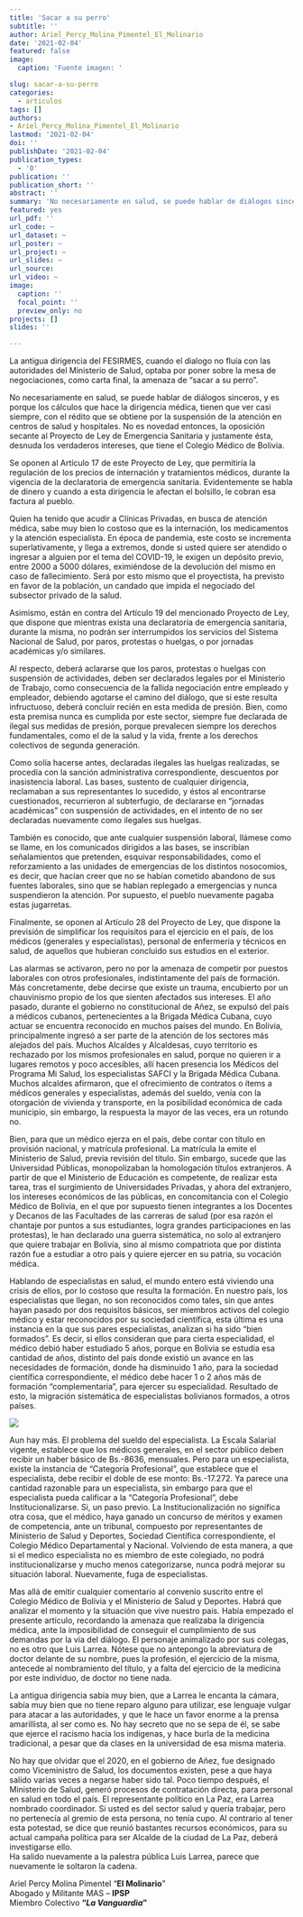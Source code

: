 ```yaml
---
title: 'Sacar a su perro'
subtitle: ''
author: Ariel_Percy_Molina_Pimentel_El_Molinario
date: '2021-02-04'
featured: false
image:
  caption: 'Fuente imagen: '

slug: sacar-a-su-perro
categories:
  - articulos
tags: []
authors:
- Ariel_Percy_Molina_Pimentel_El_Molinario
lastmod: '2021-02-04'
doi: ''
publishDate: '2021-02-04'
publication_types:
  - '0'
publication: ''
publication_short: ''
abstract: ''
summary: 'No necesariamente en salud, se puede hablar de diálogos sinceros, y es porque los cálculos que hace la dirigencia médica, tienen que ver casi siempre, con el rédito que se obtiene'
featured: yes
url_pdf: ''
url_code: ~
url_dataset: ~
url_poster: ~
url_project: ~
url_slides: ~
url_source: 
url_video: ~
image:
  caption: ''
  focal_point: ''
  preview_only: no
projects: []
slides: ''

---
```


La antigua dirigencia del FESIRMES, cuando el dialogo no fluía con las autoridades del Ministerio de Salud, optaba por poner sobre la mesa de negociaciones, como carta final, la amenaza de “sacar a su perro”.

No necesariamente en salud, se puede hablar de diálogos sinceros, y es porque los cálculos que hace la dirigencia médica, tienen que ver casi siempre, con el rédito que se obtiene por la suspensión de la atención en centros de salud y hospitales. 
No es novedad entonces, la oposición secante al Proyecto de Ley de Emergencia Sanitaria y justamente ésta, desnuda los verdaderos intereses, que tiene el Colegio Médico de Bolivia. 

Se oponen al Artículo 17 de este Proyecto de Ley, que permitiría la regulación de los precios de internación y tratamientos médicos, durante la vigencia de la declaratoria de emergencia sanitaria. Evidentemente se habla de dinero y cuando a esta dirigencia le afectan el bolsillo, le cobran esa factura al pueblo.

Quien ha tenido que acudir a Clínicas Privadas, en busca de atención médica, sabe muy bien lo costoso que es la internación, los medicamentos y la atención especialista. En época de pandemia, este costo se incrementa superlativamente, y llega a extremos, donde si usted quiere ser atendido o ingresar a alguien por el tema del COVID-19, le exigen un depósito previo, entre 2000 a 5000 dólares, eximiéndose de la devolución del mismo en caso de fallecimiento. Será por esto mismo que el proyectista, ha previsto en favor de la población, un candado que impida el negociado del subsector privado de la salud. 

Asimismo, están en contra del Artículo 19 del mencionado Proyecto de Ley, que dispone que mientras exista una declaratoria de emergencia sanitaria, durante la misma, no podrán ser interrumpidos los servicios del Sistema Nacional de Salud, por paros, protestas o huelgas, o por jornadas académicas y/o similares. 

Al respecto, deberá aclararse que los paros, protestas o huelgas con suspensión de actividades, deben ser declarados legales por el Ministerio de Trabajo, como consecuencia de la fallida negociación entre empleado y empleador, debiendo agotarse el camino del diálogo, que si este resulta infructuoso, deberá concluir recién en esta medida de presión. Bien, como esta premisa nunca es cumplida por este sector, siempre fue declarada de ilegal sus medidas de presión, porque prevalecen siempre los derechos fundamentales, como el de la salud y la vida, frente a los derechos colectivos de segunda generación.

Como solía hacerse antes, declaradas ilegales las huelgas realizadas, se procedía con la sanción administrativa correspondiente, descuentos por inasistencia laboral. Las bases, sustento de cualquier dirigencia, reclamaban a sus representantes lo sucedido, y éstos al encontrarse cuestionados, recurrieron al subterfugio, de declararse en “jornadas académicas” con suspensión de actividades, en el intento de no ser declaradas nuevamente como ilegales sus huelgas.

También es conocido, que ante cualquier suspensión laboral, llámese como se llame, en los comunicados dirigidos a las bases, se inscribían señalamientos que pretenden, esquivar responsabilidades, como el reforzamiento a las unidades de emergencias de los distintos nosocomios, es decir, que hacían creer que no se habían cometido abandono de sus fuentes laborales, sino que se habían replegado a emergencias y nunca suspendieron la atención. Por supuesto, el pueblo nuevamente pagaba estas jugarretas.

Finalmente, se oponen al Artículo 28 del Proyecto de Ley, que dispone la previsión de simplificar los requisitos para el ejercicio en el país, de los médicos (generales y especialistas), personal de enfermería y técnicos en salud, de aquellos que hubieran concluido sus estudios en el exterior. 

Las alarmas se activaron, pero no por la amenaza de competir por puestos laborales con otros profesionales, indistintamente del país de formación. Más concretamente, debe decirse que existe un trauma, encubierto por un chauvinismo propio de los que sienten afectados sus intereses. El año pasado, durante el gobierno no constitucional de Añez, se expulsó del país a médicos cubanos, pertenecientes a la Brigada Médica Cubana, cuyo actuar se encuentra reconocido en muchos países del mundo. En Bolivia, principalmente ingresó a ser parte de la atención de los sectores más alejados del país. Muchos Alcaldes y Alcaldesas, cuyo territorio es rechazado por los mismos profesionales en salud, porque no quieren ir a lugares remotos y poco accesibles, allí hacen presencia los Médicos del Programa Mi Salud, los especialistas SAFCI y la Brigada Médica Cubana. Muchos alcaldes afirmaron, que el ofrecimiento de contratos o ítems a médicos generales y especialistas, además del sueldo, venía con la otorgación de vivienda y transporte, en la posibilidad económica de cada municipio, sin embargo, la respuesta la mayor de las veces, era un rotundo no.

Bien, para que un médico ejerza en el país, debe contar con título en provisión nacional, y matrícula profesional. La matrícula la emite el Ministerio de Salud, previa revisión del título. Sin embargo, sucede que las Universidad Públicas, monopolizaban la homologación títulos extranjeros. A partir de que el Ministerio de Educación es competente, de realizar esta tarea, tras el surgimiento de Universidades Privadas, y ahora del extranjero, los intereses económicos de las públicas, en concomitancia con el Colegio Médico de Bolivia, en el que por supuesto tienen integrantes a los Docentes y Decanos de las Facultades de las carreras de salud (por esa razón el chantaje por puntos a sus estudiantes, logra grandes participaciones en las protestas), le han declarado una guerra sistemática, no solo al extranjero que quiere trabajar en Bolivia, sino al mismo compatriota que por distinta razón fue a estudiar a otro país y quiere ejercer en su patria, su vocación médica.

Hablando de especialistas en salud, el mundo entero está viviendo una crisis de ellos, por lo costoso que resulta la formación. En nuestro país, los especialistas que llegan, no son reconocidos como tales, sin que antes hayan pasado por dos requisitos básicos, ser miembros activos del colegio médico y estar reconocidos por su sociedad científica, esta última es una instancia en la que sus pares especialistas, analizan si ha sido “bien formados”. Es decir, si ellos consideran que para cierta especialidad, el médico debió haber estudiado 5 años, porque en Bolivia se estudia esa cantidad de años, distinto del país donde existió un avance en las necesidades de formación, donde ha disminuido 1 año, para la sociedad científica correspondiente, el médico debe hacer 1 o 2 años más de formación “complementaria”, para ejercer su especialidad. Resultado de esto, la migración sistemática de especialistas bolivianos formados, a otros países. 

![](1.jpeg)

Aun hay más. El problema del sueldo del especialista. La Escala Salarial vigente, establece que los médicos generales, en el sector público deben recibir un haber básico de Bs.-8636, mensuales. Pero para un especialista, existe la instancia de “Categoría Profesional”, que establece que el especialista, debe recibir el doble de ese monto: Bs.-17.272. Ya parece una cantidad razonable para un especialista, sin embargo para que el especialista pueda calificar a la “Categoría Profesional”, debe Institucionalizarse. Si, un paso previo. La Institucionalización no significa otra cosa, que el médico, haya ganado un concurso de méritos y examen de competencia, ante un tribunal, compuesto por representantes de Ministerio de Salud y Deportes, Sociedad Científica correspondiente, el Colegio Médico Departamental y Nacional. Volviendo de esta manera, a que si el medico especialista no es miembro de este colegiado, no podrá institucionalizarse y mucho menos categorizarse, nunca podrá mejorar su situación laboral. Nuevamente, fuga de especialistas.

Mas allá de emitir cualquier comentario al convenio suscrito entre el Colegio Médico de Bolivia y el Ministerio de Salud y Deportes. Habrá que analizar el momento y la situación que vive nuestro país.
Había empezado el presente artículo, recordando la amenaza que realizaba la dirigencia médica, ante la imposibilidad de conseguir el cumplimiento de sus demandas por la vía del diálogo. El personaje animalizado por sus colegas, no es otro que Luis Larrea. Nótese que no antepongo la abreviatura de doctor delante de su nombre, pues la profesión, el ejercicio de la misma, antecede al nombramiento del  título, y a falta del ejercicio de la medicina por este individuo, de doctor no tiene nada. 

La antigua dirigencia sabía muy bien, que a Larrea le encanta la cámara, sabía muy bien que no tiene reparo alguno para utilizar, ese lenguaje vulgar para atacar a las autoridades, y que le hace un favor enorme a la prensa amarillista, al ser como es.
No hay secreto que no se sepa de él, se sabe que ejerce el racismo hacia los indígenas, y hace burla de la medicina tradicional, a pesar que da clases en la universidad de esa misma materia. 

No hay que olvidar que el 2020, en el gobierno de Añez, fue designado como Viceministro de Salud, los documentos existen, pese a que haya salido varias veces a negarse haber sido tal. Poco tiempo después, el Ministerio de Salud, generó procesos de contratación directa, para personal en salud en todo el país. El representante político en La Paz, era Larrea nombrado coordinador. Si usted es del sector salud y quería trabajar, pero no pertenecía al gremio de esta persona, no tenía cupo. Al contrario al tener esta potestad, se dice que reunió bastantes recursos económicos, para su actual campaña política para ser Alcalde de la ciudad de La Paz, deberá investigarse ello.   
Ha salido nuevamente a la palestra pública Luis Larrea, parece que nuevamente le soltaron la cadena.

Ariel Percy Molina Pimentel “**El Molinario**”<br>
Abogado y Militante MAS – **IPSP**<br>
Miembro Colectivo **“*La Vanguardia*”**
